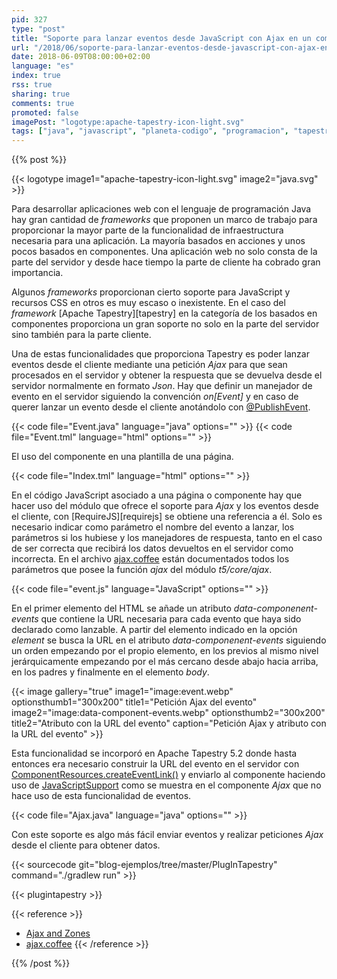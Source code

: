 ```yaml
---
pid: 327
type: "post"
title: "Soporte para lanzar eventos desde JavaScript con Ajax en un componente de Apache Tapestry"
url: "/2018/06/soporte-para-lanzar-eventos-desde-javascript-con-ajax-en-un-componente-de-apache-tapestry/"
date: 2018-06-09T08:00:00+02:00
language: "es"
index: true
rss: true
sharing: true
comments: true
promoted: false
imagePost: "logotype:apache-tapestry-icon-light.svg"
tags: ["java", "javascript", "planeta-codigo", "programacion", "tapestry"]
---
```


{{% post %}}

{{< logotype image1="apache-tapestry-icon-light.svg" image2="java.svg" >}}

Para desarrollar aplicaciones web con el lenguaje de programación Java hay gran cantidad de _frameworks_ que proponen un marco de trabajo para proporcionar la mayor parte de la funcionalidad de infraestructura necesaria para una aplicación. La mayoría basados en acciones y unos pocos basados en componentes. Una aplicación web no solo consta de la parte del servidor y desde hace tiempo la parte de cliente ha cobrado gran importancia.

Algunos _frameworks_ proporcionan cierto soporte para JavaScript y recursos CSS en otros es muy escaso o inexistente. En el caso del _framework_ [Apache Tapestry][tapestry] en la categoría de los basados en componentes proporciona un gran soporte no solo en la parte del servidor sino también para la parte cliente.

Una de estas funcionalidades que proporciona Tapestry es poder lanzar eventos desde el cliente mediante una petición _Ajax_ para que sean procesados en el servidor y obtener la respuesta que se devuelva desde el servidor normalmente en formato _Json_. Hay que definir un manejador de evento en el servidor siguiendo la convención _on[Event]_ y en caso de querer lanzar un evento desde el cliente anotándolo con [@PublishEvent](http://tapestry.apache.org/current/apidocs/index.html?org/apache/tapestry5/ComponentResources.html).

{{< code file="Event.java" language="java" options="" >}}
{{< code file="Event.tml" language="html" options="" >}}

El uso del componente en una plantilla de una página.

{{< code file="Index.tml" language="html" options="" >}}

En el código JavaScript asociado a una página o componente hay que hacer uso del módulo que ofrece el soporte para _Ajax_ y los eventos desde el cliente, con [RequireJS][requirejs] se obtiene una referencia a él. Solo es necesario indicar como parámetro el nombre del evento a lanzar, los parámetros si los hubiese y los manejadores de respuesta, tanto en el caso de ser correcta que recibirá los datos devueltos en el servidor como incorrecta. En el archivo [ajax.coffee](https://git1-us-west.apache.org/repos/asf?p=tapestry-5.git;a=blob_plain;f=tapestry-core/src/main/coffeescript/META-INF/modules/t5/core/ajax.coffee;hb=85cc611fbad4a3574664b33ce9adf614b4f0fe07) están documentados todos los parámetros que posee la función _ajax_ del módulo _t5/core/ajax_.

{{< code file="event.js" language="JavaScript" options="" >}}

En el primer elemento del HTML se añade un atributo _data-componenent-events_ que contiene la URL necesaria para cada evento que haya sido declarado como lanzable. A partir del elemento indicado en la opción _element_ se busca la URL en el atributo _data-componenent-events_ siguiendo un orden empezando por el propio elemento, en los previos al mismo nivel jerárquicamente empezando por el más cercano desde abajo hacia arriba, en los padres y finalmente en el elemento _body_.

{{< image
    gallery="true"
    image1="image:event.webp" optionsthumb1="300x200" title1="Petición Ajax del evento"
    image2="image:data-component-events.webp" optionsthumb2="300x200" title2="Atributo con la URL del evento"
    caption="Petición Ajax y atributo con la URL del evento" >}}

Esta funcionalidad se incorporó en Apache Tapestry 5.2 donde hasta entonces era necesario construir la URL del evento en el servidor con [ComponentResources.createEventLink()](http://tapestry.apache.org/current/apidocs/org/apache/tapestry5/ComponentResourcesCommon.html#createEventLink-java.lang.String-java.lang.Object...-) y enviarlo al componente haciendo uso de [JavaScriptSupport](http://tapestry.apache.org/current/apidocs/org/apache/tapestry5/services/javascript/JavaScriptSupport.html) como se muestra en el componente _Ajax_ que no hace uso de esta funcionalidad de eventos.

{{< code file="Ajax.java" language="java" options="" >}}

Con este soporte es algo más fácil enviar eventos y realizar peticiones _Ajax_ desde el cliente para obtener datos.

{{< sourcecode git="blog-ejemplos/tree/master/PlugInTapestry" command="./gradlew run" >}}

{{< plugintapestry >}}

{{< reference >}}
* [Ajax and Zones](https://tapestry.apache.org/ajax-and-zones.html)
* [ajax.coffee](https://git1-us-west.apache.org/repos/asf?p=tapestry-5.git;a=blob_plain;f=tapestry-core/src/main/coffeescript/META-INF/modules/t5/core/ajax.coffee;hb=85cc611fbad4a3574664b33ce9adf614b4f0fe07)
{{< /reference >}}

{{% /post %}}
